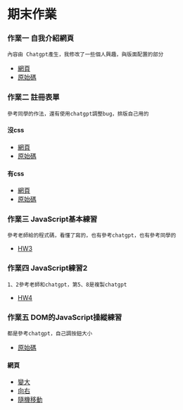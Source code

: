 # 期末作業
### 作業一 自我介紹網頁
    內容由 Chatgpt產生，我修改了一些個人興趣，與版面配置的部分
   * [網頁](https://htmlpreview.github.io/?https://github.com/yawem0525/wp/blob/master/html/%E8%87%AA%E6%88%91%E4%BB%8B%E7%B4%B9.html)
   * [原始碼](https://github.com/yawem0525/wp/blob/master/html/%E8%87%AA%E6%88%91%E4%BB%8B%E7%B4%B9.html)
### 作業二 註冊表單
    參考同學的作法，還有使用chatgpt調整bug，排版自己用的
#### 沒css
  * [網頁](https://htmlpreview.github.io/?https://github.com/yawem0525/wp/blob/master/%E8%A8%BB%E5%86%8A%E9%A0%81%E9%9D%A2.html)
  * [原始碼](https://github.com/yawem0525/wp/blob/master/%E8%A8%BB%E5%86%8A%E9%A0%81%E9%9D%A2.html)
#### 有css
  * [網頁](https://htmlpreview.github.io/?https://github.com/yawem0525/wp/blob/master/%E8%A8%BB%E5%86%8A%E9%A0%81%E9%9D%A2css.html)
  * [原始碼](https://github.com/yawem0525/wp/blob/master/%E8%A8%BB%E5%86%8A%E9%A0%81%E9%9D%A2css.html)
### 作業三 JavaScript基本練習
    參考老師給的程式碼，看懂了寫的，也有參考chatgpt，也有參考同學的
  * [HW3](https://github.com/yawem0525/wp/tree/master/HW3)
### 作業四 JavaScript練習2
    1、2參考老師和chatgpt，第5、8是複製chatgpt
  * [HW4](https://github.com/yawem0525/wp/tree/master/HW4)
### 作業五 DOM的JavaScript操縱練習
    都是參考chatgpt，自己調按鈕大小
  * [原始碼](https://github.com/yawem0525/wp/tree/master/HW5)
#### 網頁
  * [變大](https://htmlpreview.github.io/?https://github.com/yawem0525/wp/blob/master/HW5/big.js)
  * [向右](https://htmlpreview.github.io/?https://github.com/yawem0525/wp/blob/master/HW5/%E5%8F%B3%E7%A7%BB.js)
  * [隨機移動](https://htmlpreview.github.io/?https://github.com/yawem0525/wp/blob/master/HW5/move.js)

